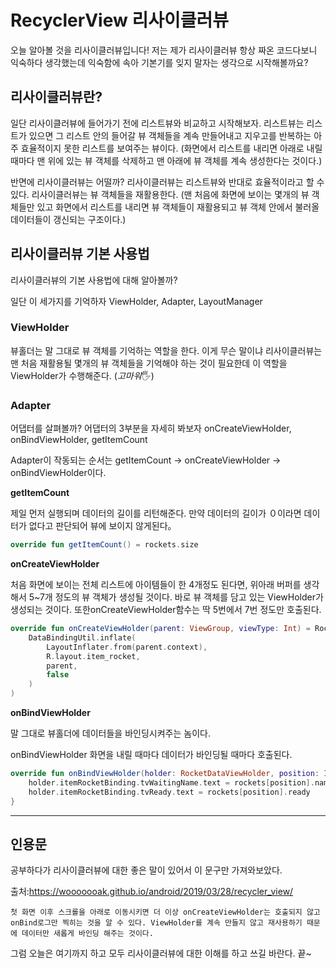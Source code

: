 # RecyclerView 리사이클러뷰

오늘 알아볼 것을 리사이클러뷰입니다! 저는 제가 리사이클러뷰 항상 짜온 코드다보니 익숙하다 생각했는데 익숙함에 속아 기본기를 잊지 말자는 생각으로 시작해볼까요?



## 리사이클러뷰란?

일단 리사이클러뷰에 들어가기 전에 리스트뷰와 비교하고 시작해보자. 리스트뷰는 리스트가 있으면 그 리스트 안의 들어갈 뷰 객체들을 계속 만들어내고 지우고를 반복하는 아주 효율적이지 못한 리스트를 보여주는 뷰이다. (화면에서 리스트를 내리면 아래로 내릴 때마다 맨 위에 있는 뷰 객체를 삭제하고 맨 아래에 뷰 객체를 계속 생성한다는 것이다.) 

반면에 리사이클러뷰는 어떨까? 리사이클러뷰는 리스트뷰와 반대로 효율적이라고 할 수 있다. 리사이클러뷰는 뷰 객체들을 재활용한다. (맨 처음에 화면에 보이는 몇개의 뷰 객체들만 있고 화면에서 리스트를 내리면 뷰 객체들이 재활용되고 뷰 객체 안에서 불러올 데이터들이 갱신되는 구조이다.)



## 리사이클러뷰 기본 사용법

리사이클러뷰의 기본 사용법에 대해 알아볼까?

일단 이 세가지를 기억하자 ViewHolder, Adapter, LayoutManager



### ViewHolder

뷰홀더는 말 그대로 뷰 객체를 기억하는 역할을 한다. 이게 무슨 말이냐 리사이클러뷰는 맨 처음  재활용될 몇개의 뷰 객체들을 기억해야 하는 것이 필요한데 이 역할을 ViewHolder가 수행해준다. (*고마워*🖐️)

### Adapter

어댑터를 살펴볼까? 어댑터의 3부분을 자세히 봐보자 onCreateViewHolder, onBindViewHolder, getItemCount

Adapter이 작동되는 순서는 getItemCount -> onCreateViewHolder -> onBindViewHolder이다.

**getItemCount**

제일 먼저 실행되며 데이터의 길이를 리턴해준다. 만약 데이터의 길이가 ０이라면 데이터가 없다고 판단되어 뷰에 보이지 않게된다。

```kotlin
override fun getItemCount() = rockets.size
```

**onCreateViewHolder**

처음 화면에 보이는 전체 리스트에 아이템들이 한 4개정도 된다면, 위아래 버퍼를 생각해서 5~7개 정도의 뷰 객체가 생성될 것이다. 바로 뷰 객체를 담고 있는 ViewHolder가 생성되는 것이다. 또한onCreateViewHolder함수는 딱 5번에서 7번 정도만 호출된다.

```kotlin
override fun onCreateViewHolder(parent: ViewGroup, viewType: Int) = RocketDataViewHolder(
    DataBindingUtil.inflate(
        LayoutInflater.from(parent.context),
        R.layout.item_rocket,
        parent,
        false
    )
)
```

**onBindViewHolder**

말 그대로 뷰홀더에 데이터들을 바인딩시켜주는 놈이다.

onBindViewHolder 화면을 내릴 때마다 데이터가 바인딩될 때마다 호출된다.

```kotlin
override fun onBindViewHolder(holder: RocketDataViewHolder, position: Int) {
    holder.itemRocketBinding.tvWaitingName.text = rockets[position].name
    holder.itemRocketBinding.tvReady.text = rockets[position].ready
}
```



----------------------------------------------------

## 인용문

공부하다가 리사이클러뷰에 대한 좋은 말이 있어서 이 문구만 가져와보았다. 

출처:https://wooooooak.github.io/android/2019/03/28/recycler_view/

```apl
첫 화면 이후 스크롤을 아래로 이동시키면 더 이상 onCreateViewHolder는 호출되지 않고 onBind로그만 찍히는 것을 알 수 있다. ViewHolder를 계속 만들지 않고 재사용하기 때문에 데이터만 새롭게 바인딩 해주는 것이다.
```



그럼 오늘은 여기까지 하고 모두 리사이클러뷰에 대한 이해를 하고 쓰길 바란다. 끝~



